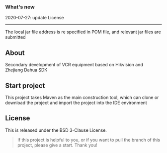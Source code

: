 ### What's new

2020-07-27: update License

---
The local jar file address is re specified in POM file, and relevant jar files are submitted

## About
Secondary development of VCR equipment based on Hikvision and Zhejiang Dahua SDK

## Start project
This project takes Maven as the main construction tool, which can clone or download the project and import the project into the IDE environment

## License
This is released under the BSD 3-Clause License.

> If this project is helpful to you, or if you want to pull the branch of this project, please give a start. Thank you!
